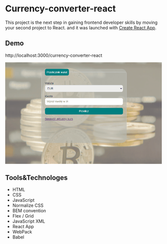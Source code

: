 # Currency-converter-react 
This project is the next step in gaining frontend developer skills by moving your second project to React.
and it was launched with [Create React App](https://github.com/facebook/create-react-app).

## Demo
http://localhost:3000/currency-converter-react

![presentation list to do](images/currency-converter-react.gif)
## Tools&Technologes

- HTML
- CSS
- JavaScript
- Normalize CSS
- BEM convention
- Flex / Grid
- JavaScript XML
- React App
- WebPack
- Babel
